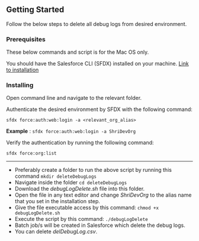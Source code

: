 ## Getting Started

Follow the below steps to delete all debug logs from desired environment.

### Prerequisites
These below commands and script is for the Mac OS only.

You should have the Salesforce CLI (SFDX) installed on your machine. [Link to installation](https://developer.salesforce.com/docs/atlas.en-us.sfdx_setup.meta/sfdx_setup/sfdx_setup_install_cli.htm#sfdx_setup_install_cli)


### Installing
Open command line and navigate to the relevant folder.

Authenticate the desired environment by SFDX with the following command:
```
sfdx force:auth:web:login -a <relevant_org_alias>
```

**Example** : `sfdx force:auth:web:login -a ShriDevOrg`

Verify the authentication by running the following command:
```
sfdx force:org:list
```

---

* Preferably create a folder to run the above script by running this command `mkdir deleteDebugLogs`
* Navigate inside the folder `cd deleteDebugLogs`
* Download the *debugLogDelete.sh* file into this folder.
* Open the file in any text editor and change *ShriDevOrg* to the alias name that you set in the installation step.
* Give the file executable access by this command: `chmod +x debugLogDelete.sh`
* Execute the script by this command: `./debugLogDelete`
* Batch job/s will be created in Salesforce which delete the debug logs.
* You can delete *delDebugLog.csv*.